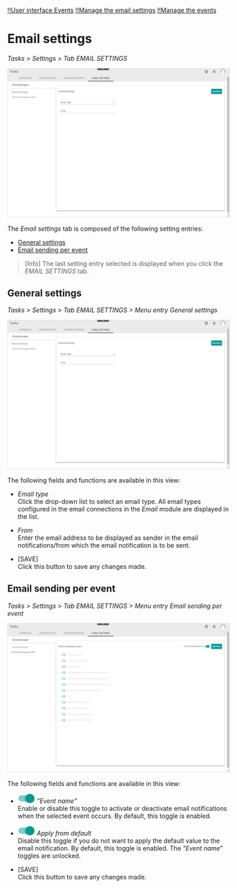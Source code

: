 [!!User interface Events](../UserInterface/03a_List.md)
[!!Manage the email settings](../Integration/04_ManageEmailSettings.md)
[!!Manage the events](../Operation/01_ManageEvents.md)

# Email settings

*Tasks > Settings > Tab EMAIL SETTINGS*

![Email settings](../../Assets/Screenshots/Tasks/Settings/EmailSettings/EmailSettingsGeneral.png "[Email settings]")

The *Email settings* tab is composed of the following setting entries: 
- [General settings](#general-settings)
- [Email sending per event](#email-sending-per-event)

> [Info] The last setting entry selected is displayed when you click the *EMAIL SETTINGS* tab. 

## General settings

*Tasks > Settings > Tab EMAIL SETTINGS > Menu entry General settings*

![General email settings](../../Assets/Screenshots/Tasks/Settings/EmailSettings/EmailSettingsGeneral.png "[General email settings]")

The following fields and functions are available in this view: 

- *Email type*  
    Click the drop-down list to select an email type. All email types configured in the email connections in the *Email* module are displayed in the list. 

- *From*  
    Enter the email address to be displayed as sender in the email notifications/from which the email notification is to be sent.

- [SAVE]  
    Click this button to save any changes made.

[comment]: <> (Nur als Absender angezeigt, damit man antworten kann, oder wird tatsächlich aus da geschickt?)

## Email sending per event

*Tasks > Settings > Tab EMAIL SETTINGS > Menu entry Email sending per event*

![Email sending per event](../../Assets/Screenshots/Tasks/Settings/EmailSettings/EmailSettingsSending.png "[Email sending per event]")

The following fields and functions are available in this view: 

- ![Toggle](../../Assets/Icons/Toggle.png "[Toggle]") *"Event name"*    
    Enable or disable this toggle to activate or deactivate email notifications when the selected event occurs. By default, this toggle is enabled.

- ![Toggle](../../Assets/Icons/Toggle.png "[Toggle]") *Apply from default*  
    Disable this toggle if you do not want to apply  the default value to the email notification. By default, this toggle is enabled. The *"Event name*" toggles are unlocked.

- [SAVE]  
    Click this button to save any changes made.